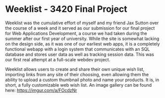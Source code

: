 <h1>Weeklist - 3420 Final Project</h1>

Weeklist was the cumulative effort of myself and my friend Jax Sutton over the course of a week and it served as our submission for our final project for Web Applications Development, a course we had taken during the summer after our first year of university. While the site is somewhat lacking on the design side, as it was one of our earliest web apps, it is a completely functional webapp with a login system that communicates with an SQL database and stores user data as well as tracking session data. This was our first real attempt at a full-scale webdev project.

Weeklist allows users to create and share their own unique wish list, importing links from any site of their choosing, even allowing them the ability to upload a custom thumbnail photo and name your products. It is, in short, a fully customizable web wish list. An image gallery can be found here: https://imgur.com/a/FOcdzNr
